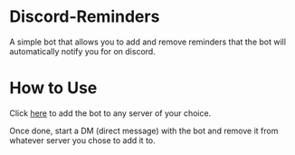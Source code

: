 # Discord-Reminders
A simple bot that allows you to add and remove reminders that the bot will automatically notify you for on discord.

# How to Use
Click [here](https://discord.com/api/oauth2/authorize?client_id=991885124595626054&permissions=8&scope=bot) to add the bot to any server of your choice.

Once done, start a DM (direct message) with the bot and remove it from whatever server you chose to add it to.
